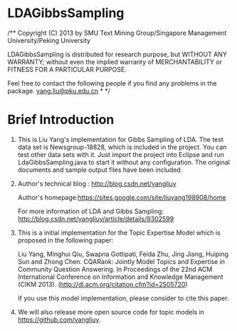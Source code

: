 LDAGibbsSampling
================

/**
Copyright (C) 2013 by
SMU Text Mining Group/Singapore Management University/Peking University

LDAGibbsSampling is distributed for research purpose, but
WITHOUT ANY WARRANTY; without even the implied warranty of
MERCHANTABILITY or FITNESS FOR A PARTICULAR PURPOSE.

Feel free to contact the following people if you find any
problems in the package.
yang.liu@pku.edu.cn * */

Brief Introduction
===================
1. This is Liu Yang's implementation for Gibbs Sampling of LDA. The test data set is Newsgroup-18828, which is included in the project. You can test other data sets with it. Just import the project into Eclipse and run LdaGibbsSampling.java to start it without any configuration. The original documents and sample output files have been included.

2. Author's technical blog : http://blog.csdn.net/yangliuy

   Author's homepage:https://sites.google.com/site/liuyang198908/home

   For more information of LDA and Gibbs Sampling: http://blog.csdn.net/yangliuy/article/details/8302599

3. This is a initial implementation for the Topic Expertise Model which is proposed in the following paper:

    Liu Yang, Minghui Qiu, Swapna  Gottipati, Feida Zhu, Jing Jiang, Huiping Sun and Zhong Chen. CQARank: Jointly Model Topics and Expertise in Community Question Answering. In Proceedings of the 22nd ACM International Conference on Information and Knowledge Management (CIKM 2013).  (http://dl.acm.org/citation.cfm?id=2505720)

    If you use this model implementation, please consider to cite this paper.

4. We will also release more open source code for topic models in https://github.com/yangliuy.


